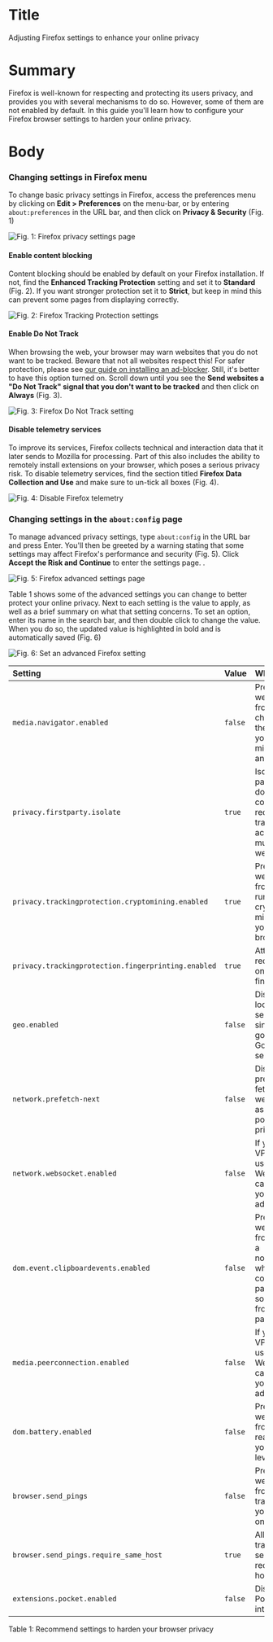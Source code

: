 # Title #
Adjusting Firefox settings to enhance your online privacy

# Summary #
Firefox is well-known for respecting and protecting its users privacy, and provides you with several mechanisms to do
so. However, some of them are not enabled by default. In this guide you'll learn how to configure your Firefox browser
settings to harden your online privacy.

# Body #

### Changing settings in Firefox menu ###
To change basic privacy settings in Firefox, access the preferences menu by clicking on **Edit > Preferences** on the menu-bar, or by
entering `about:preferences` in the URL bar, and then click on **Privacy & Security** (Fig. 1)

![Fig. 1: Firefox privacy settings page](../images/Firefox/settings-page.png?raw=true)

#### Enable content blocking ####
Content blocking should be enabled by default on your Firefox installation. If not, find the **Enhanced Tracking
Protection** setting and set it to **Standard** (Fig. 2). If you want stronger protection set it to **Strict**, but keep
in mind this can prevent some pages from displaying correctly.

![Fig. 2: Firefox Tracking Protection settings](../images/Firefox/settings-tracking.png?raw=true)

#### Enable Do Not Track ####
When browsing the web, your browser may warn websites that you do not want to be tracked. Beware that not all websites
respect this! For safer protection, please see [our guide on installing an ad-blocker](firefox-ublock-origin.md). Still,
it's better to have this option turned on. Scroll down until you see the **Send websites a "Do Not Track" signal that
you don't want to be tracked** and then click on **Always** (Fig. 3).

![Fig. 3: Firefox Do Not Track setting](../images/Firefox/settings-dnt.png?raw=true)

#### Disable telemetry services ###
To improve its services, Firefox collects technical and interaction data that it later sends to Mozilla for processing.
Part of this also includes the ability to remotely install extensions on your browser, which poses a serious privacy
risk. To disable telemetry services, find the section titled **Firefox Data Collection and Use** and make sure to un-tick all boxes (Fig. 4).

![Fig. 4: Disable Firefox telemetry](../images/Firefox/settings-telemetry.png?raw=true)

### Changing settings in the `about:config` page ###
To manage advanced privacy settings, type `about:config` in the URL bar and press Enter. You'll then be greeted by a
warning stating that some settings may affect Firefox's performance and security (Fig. 5). Click **Accept the Risk and
Continue** to enter the settings page. .

![Fig. 5: Firefox advanced settings page](../images/Firefox/settings-config-warning.png?raw=true)

Table 1 shows some of the advanced settings you can change to better protect your online privacy. Next to each setting
is the value to apply, as well as a brief summary on what that setting concerns. To set an option, enter its name in the
search bar, and then double click to change the value. When you do so, the updated value is highlighted in bold and is
automatically saved (Fig. 6)

![Fig. 6: Set an advanced Firefox setting](../images/Firefox/settings-config-change.png?raw=true)

| Setting                                             | Value   | Why                                                                                               |
| :--                                                 | :--     | :--                                                                                               |
| `media.navigator.enabled`                           | `false` | Prevent websites from checking the status of your microphone and camera                           |
| `privacy.firstparty.isolate`                        | `true`  | Isolate first party domain cookies to reduce tracking across multiple websites                    |
| `privacy.trackingprotection.cryptomining.enabled`   | `true`  | Prevent websites from running crypto miners in your browser                                       |
| `privacy.trackingprotection.fingerprinting.enabled` | `true`  | Attempt to reduce your online fingerprint                                                         |
| `geo.enabled`                                       | `false` | Disable location services, since they go through Google's servers                                 |
| `network.prefetch-next`                             | `false` | Disable pre-fetching of webpages as this can pose a privacy risk                                  |
| `network.websocket.enabled`                         | `false` | If you use a VPN, the use of WebSockets can leak your real IP address                             |
| `dom.event.clipboardevents.enabled`                 | `false` | Prevent websites from getting a notification when you copy, cut, or paste something from the page |
| `media.peerconnection.enabled`                      | `false` | If you use a VPN, the use of WebRTC can leak your real IP address                                 |
| `dom.battery.enabled`                               | `false` | Prevent websites from reading your battery level                                                  |
| `browser.send_pings`                                | `false` | Prevent website from tracking your clicks on pages                                                |
| `browser.send_pings.require_same_host`              | `true`  | Allow click-tracking if send and receiving host match                                             |
| `extensions.pocket.enabled`                         | `false` | Disable Pocket integration                                                                        |

Table 1: Recommend settings to harden your browser privacy
